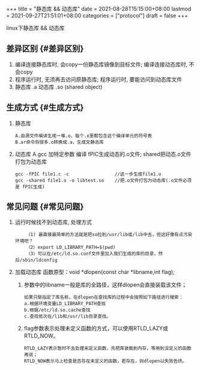 +++
title = "静态库 && 动态库"
date = 2021-08-28T15:15:00+08:00
lastmod = 2021-09-27T21:51:01+08:00
categories = ["protocol"]
draft = false
+++

linux下静态库 && 动态库

<!--more-->


## 差异区别 {#差异区别}

1.  编译连接静态库时, 会copy一份静态库镜像到目标文件;
    编译连接动态库时, 不会copy
2.  程序运行时, 无须再去访问原静态库;
    程序运行时, 要能访问到动态库文件
3.  静态库 .a
    动态库 .so (shared object)


## 生成方式 {#生成方式}

1.  静态库

    ```text
    A.由源文件编译生成一堆.o，每个.o里都包含这个编译单元的符号表
    B.ar命令将很多.o转换成.a，生成文静态库
    ```

2.  动态库
    A.gcc 加特定参数 编译 fPIC生成动态的.o文件; shared把动态.o文件打包为动态库

    ```text
    gcc -fPIC file1.c -c                 //这一步生成file1.o
    gcc -shared file1.o -o libtest.so    //把.o文件打包为动态库(.o文件必须是 fPIC生成)
    ```


## 常见问题 {#常见问题}

1.  运行时候找不到动态库, 处理方式

    ```text
        （1) 最直接最简单的方法就是把so拉到/usr/lib或/lib中去，但这好像有点污染环境吧？
        （2）export LD_LIBRARY_PATH=$(pwd)
        （3）可以在/etc/ld.so.conf文件里加入我们生成的库的目录，然后/sbin/ldconfig
    ```
2.  加载动态库
    函数原型：void \*dlopen(const char \*libname,int flag);
    1.  参数中的libname一般是库的全路径，这样dlopen会直接装载该文件；

        ```text
        如果只是指定了库名称，在dlopen在查找库的过程中会按照如下路径进行搜索：
        a.根据环境变量LD_LIBRARY_PATH查找
        b.根据/etc/ld.so.cache查找
        c.查找依次在/lib和/usr/lib目录查找。
        ```
    2.  flag参数表示处理未定义函数的方式，可以使用RTLD\_LAZY或RTLD\_NOW。

        ```text
        RTLD_LAZY表示暂时不去处理未定义函数，先把库装载到内存，等用到没定义的函数再说；
        RTLD_NOW表示马上检查是否存在未定义的函数，若存在，则dlopen以失败告终。
        ```